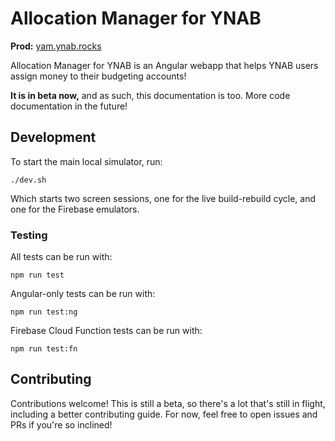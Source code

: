 # Allocation Manager for YNAB

**Prod:** [yam.ynab.rocks](https://yam.ynab.rocks)

Allocation Manager for YNAB is an Angular webapp that helps YNAB users assign
money to their budgeting accounts!

**It is in beta now,** and as such, this documentation is too. More
code documentation in the future!

## Development

To start the main local simulator, run:

```
./dev.sh
```

Which starts two screen sessions, one for the live build-rebuild cycle, and one
for the Firebase emulators.

### Testing

All tests can be run with:

```
npm run test
```

Angular-only tests can be run with:

```
npm run test:ng
```

Firebase Cloud Function tests can be run with:

```
npm run test:fn
```

## Contributing

Contributions welcome! This is still a beta, so there's a lot that's still in
flight, including a better contributing guide. For now, feel free to open issues
and PRs if you're so inclined!
